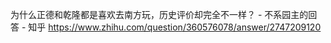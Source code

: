 为什么正德和乾隆都是喜欢去南方玩，历史评价却完全不一样？ - 不系园主的回答 - 知乎
https://www.zhihu.com/question/360576078/answer/2747209120
